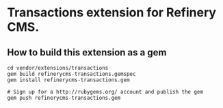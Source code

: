 # Transactions extension for Refinery CMS.

## How to build this extension as a gem

    cd vendor/extensions/transactions
    gem build refinerycms-transactions.gemspec
    gem install refinerycms-transactions.gem

    # Sign up for a http://rubygems.org/ account and publish the gem
    gem push refinerycms-transactions.gem
